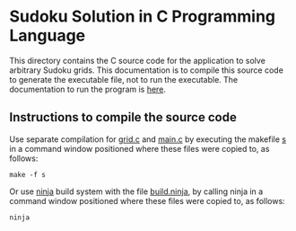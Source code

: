 
# Sudoku Solution in C Programming Language

This directory contains the C source code for the application to solve arbitrary Sudoku grids. This documentation is to compile
this source code to generate the executable file, not to run the executable. The documentation to run the program is 
[here](https://github.com/nilostolte/Sudoku/tree/main/C/doc).

## Instructions to compile the source code

Use separate compilation for [grid.c](https://github.com/nilostolte/Sudoku/blob/main/C/src/grid.c) and 
[main.c](https://github.com/nilostolte/Sudoku/blob/main/C/src/main.c) by executing the makefile 
[s](https://github.com/nilostolte/Sudoku/blob/main/C/src/s) in a command window positioned where these files were copied to, as follows:

```
make -f s
```

Or use [ninja](https://ninja-build.org/) build system with the file [build.ninja](https://github.com/nilostolte/Sudoku/blob/main/C/src/build.ninja),
by calling ninja in a command window positioned where these files were copied to, as follows:

```
ninja
```
